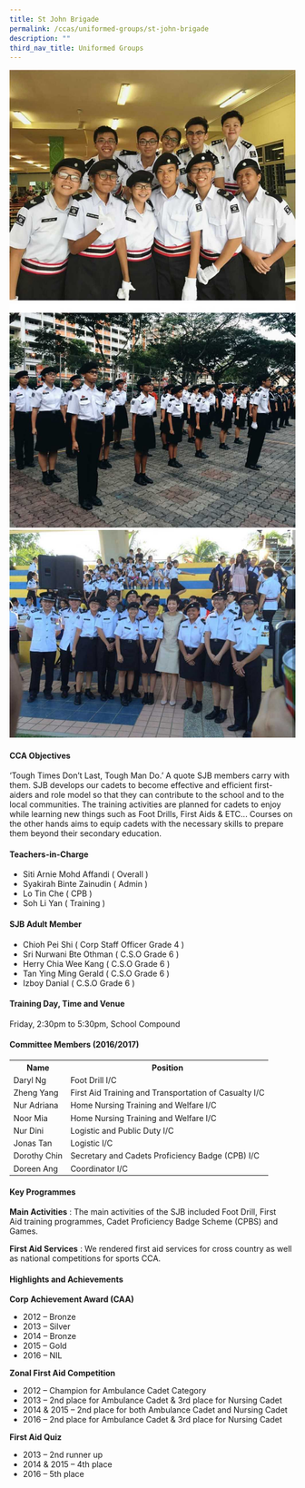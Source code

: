 ```yaml
---
title: St John Brigade
permalink: /ccas/uniformed-groups/st-john-brigade
description: ""
third_nav_title: Uniformed Groups
---
```

<img src="/images/sjab1.jpg">
<img src="/images/sjab2.jpg">
<img src="/images/sjab3.jpg">
<h4>CCA Objectives</h4>
<p>&lsquo;Tough Times Don&rsquo;t Last, Tough Man Do.&rsquo; A quote SJB members carry with them. SJB develops our&nbsp;cadets to become effective and efficient first-aiders and role model so that they can contribute to the&nbsp;school and to the local communities. The training activities are planned for cadets to enjoy while&nbsp;learning new things such as Foot Drills, First Aids &amp; ETC... Courses on the other hands aims to&nbsp;equip cadets with the necessary skills to prepare them beyond their secondary education.</p>
<h4>Teachers-in-Charge</h4>
<ul>
<li>Siti Arnie Mohd Affandi ( Overall )</li>
<li>Syakirah Binte Zainudin ( Admin )</li>
<li>Lo Tin Che ( CPB )</li>
<li>Soh Li Yan ( Training )</li>
</ul>
<h4>SJB Adult Member</h4>
<ul>
<li>Chioh Pei Shi ( Corp Staff Officer Grade 4 )</li>
<li>Sri Nurwani Bte Othman ( C.S.O Grade 6 )</li>
<li>Herry Chia Wee Kang ( C.S.O Grade 6 )</li>
<li>Tan Ying Ming Gerald ( C.S.O Grade 6 )</li>
<li>Izboy Danial ( C.S.O Grade 6 )</li>
</ul>
<h4>Training Day, Time and Venue</h4>
<p>Friday, 2:30pm to 5:30pm, School Compound</p>
<h4>Committee Members (2016/2017)</h4>
<table>
<tbody>
<tr>
<th style="text-align: center;">Name</th>
<th style="text-align: center;">Position</th>
</tr>
<tr>
<td>Daryl Ng</td>
<td>Foot Drill I/C</td>
</tr>
<tr>
<td>Zheng Yang</td>
<td>First Aid Training and Transportation of Casualty I/C</td>
</tr>
<tr>
<td>Nur Adriana</td>
<td>Home Nursing Training and Welfare I/C</td>
</tr>
<tr>
<td>Noor Mia</td>
<td>Home Nursing Training and Welfare I/C</td>
</tr>
<tr>
<td>Nur Dini</td>
<td>Logistic and Public Duty I/C</td>
</tr>
<tr>
<td>Jonas Tan</td>
<td>Logistic I/C</td>
</tr>
<tr>
<td>Dorothy Chin</td>
<td>Secretary and Cadets Proficiency Badge (CPB) I/C</td>
</tr>
<tr>
<td>Doreen Ang</td>
<td>Coordinator I/C</td>
</tr>
</tbody>
</table>
<h4>Key Programmes</h4>
<p><strong>Main Activities</strong>&nbsp;: The main activities of the SJB included Foot Drill, First Aid&nbsp;training programmes, Cadet Proficiency Badge Scheme (CPBS) and Games.</p>
<p><strong>First Aid Services</strong>&nbsp;: We rendered first aid services for cross country as well as&nbsp;national competitions for sports CCA.</p>
<h4>Highlights and Achievements</h4>
<p><strong>Corp Achievement Award (CAA)</strong></p>
<ul>
<li>2012 &ndash; Bronze</li>
<li>2013 &ndash; Silver</li>
<li>2014 &ndash; Bronze</li>
<li>2015 &ndash; Gold</li>
<li>2016 &ndash; NIL</li>
</ul>
<p><strong>Zonal First Aid Competition</strong></p>
<ul>
<li>2012 &ndash; Champion for Ambulance Cadet Category</li>
<li>2013 &ndash; 2​nd ​place for Ambulance Cadet &amp; 3​rd ​place for Nursing Cadet</li>
<li>2014 &amp; 2015 &ndash; 2​nd ​place for both Ambulance Cadet and Nursing Cadet</li>
<li>​2016 &ndash; 2​nd ​place for Ambulance Cadet &amp; 3​rd ​place for Nursing Cadet</li>
</ul>
<p><strong>First Aid Quiz</strong></p>
<ul>
<li>2013 &ndash; 2​nd ​runner up</li>
<li>2014 &amp; 2015 &ndash; 4​th ​place</li>
<li>2016 &ndash; 5​th ​place</li>
</ul>